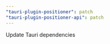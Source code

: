 ```yaml
---
"tauri-plugin-positioner": patch
"tauri-plugin-positioner-api": patch
---
```


Update Tauri dependencies
